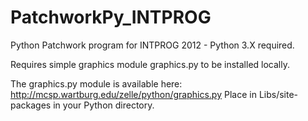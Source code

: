 PatchworkPy_INTPROG
===================

Python Patchwork program for INTPROG 2012 - Python 3.X required.

Requires simple graphics module graphics.py to be installed locally.

The graphics.py module is available here: http://mcsp.wartburg.edu/zelle/python/graphics.py
Place in Libs/site-packages in your Python directory.
